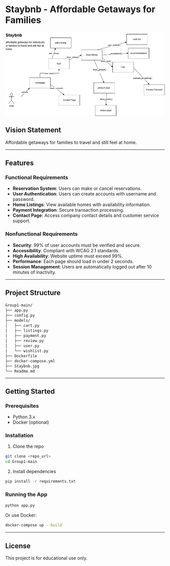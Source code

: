 # Staybnb - Affordable Getaways for Families

![Staybnb](./Staybnb.jpg)

## Vision Statement
Affordable getaways for families to travel and still feel at home.

---

## Features

### Functional Requirements
- **Reservation System**: Users can make or cancel reservations.
- **User Authentication**: Users can create accounts with username and password.
- **Home Listings**: View available homes with availability information.
- **Payment Integration**: Secure transaction processing.
- **Contact Page**: Access company contact details and customer service support.

### Nonfunctional Requirements
- **Security**: 99% of user accounts must be verified and secure.
- **Accessibility**: Compliant with WCAG 2.1 standards.
- **High Availability**: Website uptime must exceed 99%.
- **Performance**: Each page should load in under 2 seconds.
- **Session Management**: Users are automatically logged out after 10 minutes of inactivity.

---

## Project Structure
```
Group1-main/
├── app.py
├── config.py
├── models/
│   ├── cart.py
│   ├── listings.py
│   ├── payment.py
│   ├── review.py
│   ├── user.py
│   └── wishlist.py
├── Dockerfile
├── docker-compose.yml
├── Staybnb.jpg
└── Readme.md
```

---

## Getting Started

### Prerequisites
- Python 3.x
- Docker (optional)

### Installation
1. Clone the repo
```bash
git clone <repo_url>
cd Group1-main
```
2. Install dependencies
```bash
pip install -r requirements.txt
```

### Running the App
```bash
python app.py
```

Or use Docker:
```bash
docker-compose up --build
```

---

## License
This project is for educational use only.

